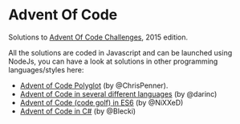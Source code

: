 # Advent Of Code
Solutions to [Advent Of Code Challenges](http://adventofcode.com/), 2015 edition.

All the solutions are coded in Javascript and can be launched using NodeJs, you can have a look at solutions in other programming languages/styles here:

* [Advent of Code Polyglot](https://github.com/ChrisPenner/Advent-Of-Code-Polyglot) (by @ChrisPenner).
* [Advent of Code in several different languages](https://github.com/darinc/AdventOfCode) (by @darinc)
* [Advent of Code (code golf) in ES6](https://github.com/NiXXeD/adventofcode) (by @NiXXeD)
* [Advent of Code in C#](https://github.com/Blecki/Advent) (by @Blecki)
